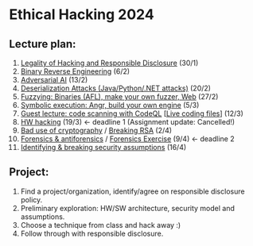 # Ethical Hacking 2024

## Lecture plan:
1. [Legality of Hacking and Responsible Disclosure](1-responsible-disclosure.org) (30/1)
2. [Binary Reverse Engineering](2-reverse-engineering.org) (6/2)
3. [Adversarial AI](8-adversarial-ai.org) (13/2)
4. [Deserialization Attacks (Java/Python/.NET attacks)](4-deserialization-attacks.org) (20/2)
5. [Fuzzying: Binaries (AFL), make your own fuzzer, Web](5-fuzzying.org) (27/2)
6. [Symbolic execution: Angr, build your own engine](6-symbolic-execution.org) (5/3)
7. [Guest lecture: code scanning with CodeQL](talks/ITU-22-03-2023%20Guest%20Lecture%20on%20CodeQL.pdf) [[Live coding files](https://github.com/yoff/codeql/tree/lecture/itu-22-03-2023/misc/lecture-live-coding)] (12/3)
8. [HW hacking](7-hw-hacking.org) (19/3) <- deadline 1 (Assignment update: Cancelled!)
9. [Bad use of cryptography](3-bad-crypto.pptx) / [Breaking RSA](3-breaking-rsa.org) (2/4)
10. [Forensics & antiforensics](9-forensics.pdf) / [Forensics Exercise](9-forensics-exercise.org) (9/4) <- deadline 2
11. [Identifying & breaking security assumptions](10-birdeye.org) (16/4)

## Project:
1. Find a project/organization, identify/agree on responsible disclosure policy.
2. Preliminary exploration: HW/SW architecture, security model and assumptions.
3. Choose a technique from class and hack away :)
4. Follow through with responsible disclosure.
